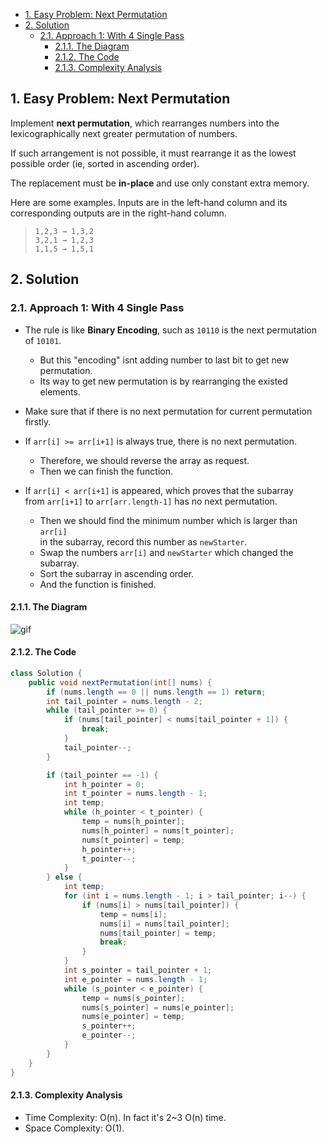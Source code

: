 <!-- TOC -->

- [1. Easy Problem: Next Permutation](#1-easy-problem-next-permutation)
- [2. Solution](#2-solution)
  - [2.1. Approach 1: With 4 Single Pass](#21-approach-1-with-4-single-pass)
    - [2.1.1. The Diagram](#211-the-diagram)
    - [2.1.2. The Code](#212-the-code)
    - [2.1.3. Complexity Analysis](#213-complexity-analysis)

<!-- /TOC -->

## 1. Easy Problem: Next Permutation
Implement **next permutation**, which rearranges numbers into the lexicographically next greater permutation of numbers.  

If such arrangement is not possible, it must rearrange it as the lowest possible order (ie, sorted in ascending order).  

The replacement must be **in-place** and use only constant extra memory.  

Here are some examples. Inputs are in the left-hand column and its corresponding outputs are in the right-hand column.

>`1,2,3 → 1,3,2`  
>`3,2,1 → 1,2,3`  
>`1,1,5 → 1,5,1`  

## 2. Solution 

### 2.1. Approach 1: With 4 Single Pass
- The rule is like **Binary Encoding**, such as `10110` is the next permutation of `10101`.  
  - But this "encoding" isnt adding number to last bit to get new permutation.  
  - Its way to get new permutation is by rearranging the existed elements.

- Make sure that if there is no next permutation for current permutation firstly.  

- If `arr[i] >= arr[i+1]` is always true, there is no next permutation.  
  - Therefore, we should reverse the array as request.  
  - Then we can finish the function.

- If `arr[i] < arr[i+1]` is appeared, which proves that the subarray  
    from `arr[i+1]` to `arr[arr.length-1]` has no next permutation.  
  - Then we should find the minimum number which is larger than `arr[i]`  
    in the subarray, record this number as `newStarter`.  
  - Swap the numbers `arr[i]` and `newStarter` which changed the subarray.  
  - Sort the subarray in ascending order.  
  - And the function is finished.

#### 2.1.1. The Diagram
![gif](https://assets.leetcode.com/static_assets/media/original_images/31_Next_Permutation.gif)  

#### 2.1.2. The Code
```java
class Solution {
    public void nextPermutation(int[] nums) {
        if (nums.length == 0 || nums.length == 1) return;
        int tail_pointer = nums.length - 2;
        while (tail_pointer >= 0) {
            if (nums[tail_pointer] < nums[tail_pointer + 1]) {
                break;
            }
            tail_pointer--;
        }

        if (tail_pointer == -1) {
            int h_pointer = 0;
            int t_pointer = nums.length - 1;
            int temp;
            while (h_pointer < t_pointer) {
                temp = nums[h_pointer];
                nums[h_pointer] = nums[t_pointer];
                nums[t_pointer] = temp;
                h_pointer++;
                t_pointer--;
            }
        } else {
            int temp;
            for (int i = nums.length - 1; i > tail_pointer; i--) {
                if (nums[i] > nums[tail_pointer]) {
                    temp = nums[i];
                    nums[i] = nums[tail_pointer];
                    nums[tail_pointer] = temp;
                    break;
                }
            }
            int s_pointer = tail_pointer + 1;
            int e_pointer = nums.length - 1;
            while (s_pointer < e_pointer) {
                temp = nums[s_pointer];
                nums[s_pointer] = nums[e_pointer];
                nums[e_pointer] = temp;
                s_pointer++;
                e_pointer--;
            }
        }
    }
}
```

#### 2.1.3. Complexity Analysis
- Time Complexity: O(n). In fact it's 2~3 O(n) time.
- Space Complexity: O(1).